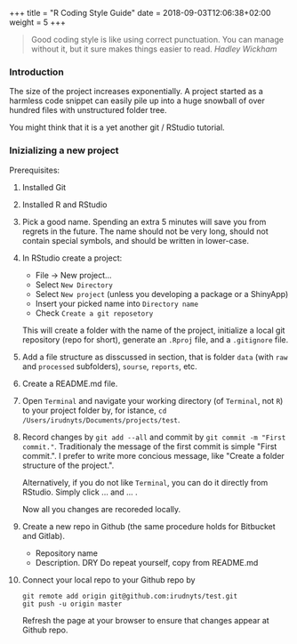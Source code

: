 +++
title = "R Coding Style Guide"
date =  2018-09-03T12:06:38+02:00
weight = 5
+++

> Good coding style is like using correct punctuation. You can manage without
> it, but it sure makes things easier to read. 
> <cite> Hadley Wickham </cite>

### Introduction

The size of the project increases exponentially. A project started as a harmless code snippet can easily pile up into a huge snowball of over hundred files with unstructured folder tree. 

You might think that it is a yet another git / RStudio tutorial.

### Inizializing a new project

Prerequisites:

1. Installed Git
2. Installed R and RStudio


1. Pick a good name. Spending an extra 5 minutes will save you from regrets in the future. The name should not be very long, should not contain special symbols, and should be written in lower-case.

2. In RStudio create a project:

    - File -> New project...
    - Select `New Directory`
    - Select `New project` (unless you developing a package or a ShinyApp)
    - Insert your picked name into `Directory name`
    - Check `Create a git reposetory`
    
   This will create a folder with the name of the project, initialize a local git repository (repo for short), generate an `.Rproj` file, and a `.gitignore` file.
   
3. Add a file structure as disscussed in section, that is folder `data` (with `raw` and `processed` subfolders), `sourse`, `reports`, etc.

4. Create a README.md file.

3. Open `Terminal` and navigate your working directory (of `Terminal`, not `R`) to your project folder by, for istance, `cd /Users/irudnyts/Documents/projects/test`.

3. Record changes by `git add --all` and commit by `git commit -m "First commit."`. Traditionaly the message of the first commit is simple "First commit.". I prefer to write more concious message, like "Create a folder structure of the project.".

    Alternatively, if you do not like `Terminal`, you can do it directly from RStudio. Simply click ... and ... .
    
    Now all you changes are recoreded locally. 

3. Create a new repo in Github (the same procedure holds for Bitbucket and Gitlab). 
    - Repository name
    - Description. DRY Do repeat yourself, copy from README.md
    
4. Connect your local repo to your Github repo by 
    
    ```
    git remote add origin git@github.com:irudnyts/test.git
    git push -u origin master
    ```
    
    Refresh the page at your browser to ensure that changes appear at Github repo. 